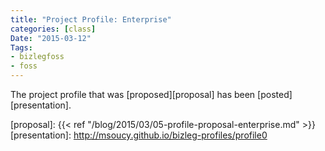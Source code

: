 ```yaml
---
title: "Project Profile: Enterprise"
categories: [class]
Date: "2015-03-12"
Tags:
- bizlegfoss
- foss
---
```


The project profile that was [proposed][proposal] has been [posted][presentation].

[proposal]: {{< ref "/blog/2015/03/05-profile-proposal-enterprise.md" >}}
[presentation]: http://msoucy.github.io/bizleg-profiles/profile0
